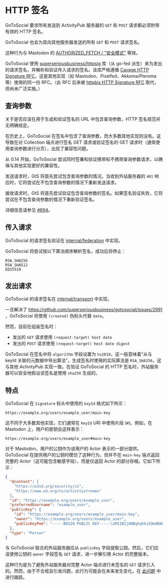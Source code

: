 # HTTP 签名

GoToSocial 要求所有发送到 ActivityPub 服务器的 `GET` 和 `POST` 请求都必须附带有效的 HTTP 签名。

GoToSocial 也会为其向其他服务器发送的所有 `GET` 和 `POST` 请求签名。

这种行为与 Mastodon 的 [AUTHORIZED_FETCH / "安全模式"](https://docs.joinmastodon.org/admin/config/#authorized_fetch) 等效。

GoToSocial 使用 [superseriousbusiness/httpsig](https://github.com/superseriousbusiness/httpsig) 库（从 go-fed 派生）来为发出的请求签名，并解析和验证传入请求的签名。该库严格遵循 [Cavage HTTP Signature RFC](https://datatracker.ietf.org/doc/html/draft-cavage-http-signatures-12)，这是其他实现（如 Mastodon、Pixelfed、Akkoma/Pleroma 等）使用的同一份 RFC。（此 RFC 后来被 [httpbis HTTP Signature RFC](https://datatracker.ietf.org/doc/html/draft-ietf-httpbis-message-signatures) 取代，但尚未广泛实施。）

## 查询参数

关于是否应该在用于生成和验证签名的 URL 中包含查询参数，HTTP 签名规范并无明确规定。

在历史上，GoToSocial 在签名中包含了查询参数，而大多数其他实现则没有。这导致在对 Collection 端点进行签名 GET 请求或验证签名的 GET 请求时（通常使用查询参数进行分页），出现了兼容性问题。

从 0.14 开始，GoToSocial 尝试同时签署和验证携带和不携带查询参数请求，以确保与其他实现更好的兼容性。

发送请求时，GtS 将首先尝试包含查询参数的情况。当收到外站服务器的 `401` 响应时，它将尝试在不包含查询参数的情况下重新发送请求。

接收请求时，GtS 将首先尝试验证包含查询参数的签名。如果签名验证失败，它将尝试在不包含查询参数的情况下重新验证签名。

详细信息请参见 [#894](https://github.com/superseriousbusiness/gotosocial/issues/894)。

## 传入请求

GoToSocial 的请求签名验证在 [internal/federation](https://github.com/superseriousbusiness/gotosocial/blob/main/internal/federation/authenticate.go) 中实现。

GoToSocial 将尝试按以下算法顺序解析签名，成功后将停止：

```text
RSA_SHA256
RSA_SHA512
ED25519
```

## 发出请求

GoToSocial 的请求签名在 [internal/transport](https://github.com/superseriousbusiness/gotosocial/blob/main/internal/transport/signing.go) 中实现。

一旦解决了 https://github.com/superseriousbusiness/gotosocial/issues/2991 ，GoToSocial 将使用 `(created)` 伪标头代替 `date`。

然而，目前在组装签名时：

- 发出的 `GET` 请求使用 `(request-target) host date`
- 发出的 `POST` 请求使用 `(request-target) host date digest` 

GoToSocial 在签名中将 `algorithm` 字段设置为 `hs2019`，这一般意味着“从与 keyId 关联的元数据中导出算法”。生成签名时使用的实际算法是 `RSA_SHA256`，这与其他 ActivityPub 实现一致。在验证 GoToSocial 的 HTTP 签名时，外站服务器可以安全地假设该签名是使用 `sha256` 生成的。

## 特点

GoToSocial 在 `Signature` 标头中使用的 `keyId` 格式如下所示：

```text
https://example.org/users/example_user/main-key
```

这不同于大多数其他实现，它们通常在 `keyId` URI 中使用片段 (`#`)。例如，在 Mastodon 上，用户的密钥会这样表示：

```text
https://example.org/users/example_user#main-key
```

对于 Mastodon，用户的公钥作为该用户的 Actor 表示的一部分提供。GoToSocial 在提供用户的公钥时模仿了这种行为，但并不在 `main-key` 端点返回完整的 Actor（这可能包含敏感字段），而是仅返回 Actor 的部分存根。它如下所示：

```json
{
  "@context": [
    "https://w3id.org/security/v1",
    "https://www.w3.org/ns/activitystreams"
  ],
  "id": "https://example.org/users/example_user",
  "preferredUsername": "example_user",
  "publicKey": {
    "id": "https://example.org/users/example_user/main-key",
    "owner": "https://example.org/users/example_user",
    "publicKeyPem": "-----BEGIN PUBLIC KEY-----\nMIIBIjANBgkqhkiG9w0BAQEFAAOCAQ8AMIIBCgKCAQEAzGB3yDvMl+8p+ViutVRG\nVDl9FO7ZURYXnwB3TedSfG13jyskoiMDNvsbLoUQM9ajZPB0zxJPZUlB/W3BWHRC\nNFQglE5DkB30GjTClNZoOrx64vLRT5wAEwIOjklKVNk9GJi1hFFxrgj931WtxyML\nBvo+TdEblBcoru6MKAov8IU4JjQj5KUmjnW12Rox8dj/rfGtdaH8uJ14vLgvlrAb\neQbN5Ghaxh9DGTo1337O9a9qOsir8YQqazl8ahzS2gvYleV+ou09RDhS75q9hdF2\nLI+1IvFEQ2ZO2tLk3umUP1ioa+5CWKsWD0GAXbQu9uunAV0VoExP4+/9WYOuP0ei\nKwIDAQAB\n-----END PUBLIC KEY-----\n"
  },
  "type": "Person"
}
```

与 GoToSocial 联合的外站服务器应从 `publicKey` 字段提取公钥。然后，它们应该使用公钥的 `owner` 字段签名 `GET` 请求，进一步解引用 Actor 的完整版本。

这种行为是为了避免外站服务器对完整 Actor 端点进行未签名的 `GET` 请求引入的。然而，由于不合规且引发问题，此行为可能会在未来发生变化。在 [此问题](https://github.com/superseriousbusiness/gotosocial/issues/1186) 中进行跟踪。
